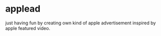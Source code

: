 # applead

just having fun by creating own kind of apple advertisement inspired by apple featured video.
